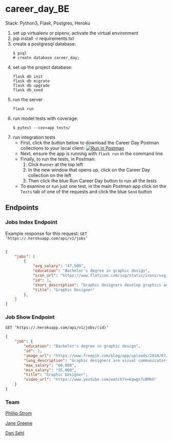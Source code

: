 # career_day_BE
Stack: Python3, Flask, Postgres, Heroku

1. set up virtualenv or pipenv, activate the virtual environment
2. pip install -r requirements.txt
3. create a postgresql database:
    ```
    $ psql
    # create database career_day;
    ```
4. set up the project database:
    ```
    flask db init
    flask db migrate
    flask db upgrade
    flask db_seed
    ```
5. run the server
    ```
    flask run
    ```
6. run model tests with coverage:
    ```
    $ pytest --cov=app tests/
    ```
7. run integration tests
    * First, click the button below to download the Career Day Postman collections to your local client:
    [![Run in Postman](https://run.pstmn.io/button.svg)](https://app.getpostman.com/run-collection/c226a3ff3a643f0456f7)
    * Next, ensure the app is running with `flask run` in the command line
    * Finally, to run the tests, in Postman:
      1. Click `Runner` at the top left
      2. In the new window that opens up, click on the Career Day collection on the left
      3. Then click the blue Run Career Day button to run all the tests
    * To examine or run just one test, in the main Postman app click on the `Tests` tab of one of the requests and click the blue `Send` button

## Endpoints
### Jobs Index Endpoint
Example response for this request: ```GET ‘https://.herokuapp.com/api/v1/jobs’```

```json

{
    "jobs": [
        {
            "avg_salary": "47,500",
            "education": "Bachelor's degree in graphic design",
            "icon_url": "https://www.flaticon.com/svg/static/icons/svg/2192/2192721.svg",
            "id": 1,
            "short_description": "Graphic designers develop graphics and layouts for product illustrations, company logos, websites and more.",
            "title": "Graphic Designer"
        }, 
    ]
}
```
### Job Show Endpoint
```GET ‘https://.herokuapp.com/api/v1/jobs/(id)’```


```json
{
    "job": {
        "education": "Bachelor's degree in graphic design",
        "id": 1,
        "image_url": "https://www.freepik.com/blog/app/uploads/2018/07/PIN-BLOG-1270x720-What-is-the-difference-between-an-illustrator-and-a-graphic-designer-1.jpg",
        "long_description": "Graphic designers are visual communicators, who create visual concepts by hand or by using computer software. They communicate ideas to inspire, inform, or captivate consumers through both physical and virtual art forms that include images, words, or graphics. The end goal of graphic designers is to make the organizations that hire them more well known by their designs. By using a variety of media they communicate a particular idea to be used in advertising and promotions. These media include fonts, shapes, colors, images, print design, photography, animation, logos, and billboards. Graphic designers often work on projects with artists, multimedia animators and other creative professionals.",
        "max_salary": "60,000",
        "min_salary": "35,000",
        "title": "Graphic Designer",
        "video_url": "https://www.youtube.com/watch?v=kqwgs7vBMkU"
    }
}
```

### Team
[Phillip Strom](https://www.linkedin.com/in/phillipstrom/)

[Jane Greene](https://www.linkedin.com/in/jane-greene-mba/)

[Dan Sehl](https://linkedin.com/in/danielsehl)
